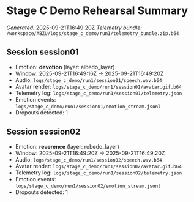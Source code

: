 # Stage C Demo Rehearsal Summary

*Generated:* 2025-09-21T16:49:20Z
*Telemetry bundle:* `/workspace/ABZU/logs/stage_c_demo/run1/telemetry_bundle.zip.b64`

## Session session01

- Emotion: **devotion** (layer: albedo_layer)
- Window: 2025-09-21T16:49:16Z → 2025-09-21T16:49:20Z
- Audio: `logs/stage_c_demo/run1/session01/speech.wav.b64`
- Avatar render: `logs/stage_c_demo/run1/session01/avatar.gif.b64`
- Telemetry log: `logs/stage_c_demo/run1/session01/telemetry.json`
- Emotion events: `logs/stage_c_demo/run1/session01/emotion_stream.jsonl`
- Dropouts detected: 1

## Session session02

- Emotion: **reverence** (layer: rubedo_layer)
- Window: 2025-09-21T16:49:20Z → 2025-09-21T16:49:20Z
- Audio: `logs/stage_c_demo/run1/session02/speech.wav.b64`
- Avatar render: `logs/stage_c_demo/run1/session02/avatar.gif.b64`
- Telemetry log: `logs/stage_c_demo/run1/session02/telemetry.json`
- Emotion events: `logs/stage_c_demo/run1/session02/emotion_stream.jsonl`
- Dropouts detected: 1
